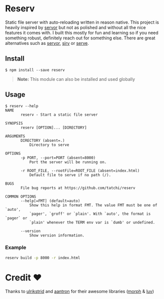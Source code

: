 # Reserv

Static file server with auto-reloading written in reason native. This project is heavily inspired by [servor](https://github.com/lukejacksonn/servor) but not as polished and without all the nice features it comes with. I built this mostly for fun and learning so if you need something robust, definitely reach out for something else. There are great alternatives such as [servor](https://github.com/lukejacksonn/servor), [sirv](https://github.com/lukeed/sirv/tree/master/packages/sirv-cli) or [serve](https://github.com/zeit/serve).

## Install

```
$ npm install --save reserv
```

> **Note:** This module can also be installed and used globally

## Usage

```
$ reserv --help
NAME
       reserv - Start a static file server

SYNOPSIS
       reserv [OPTION]... [DIRECTORY]

ARGUMENTS
       DIRECTORY (absent=.)
           Directory to serve

OPTIONS
       -p PORT, --port=PORT (absent=8000)
           Port the server will be running on.

       -r ROOT_FILE, --rootFile=ROOT_FILE (absent=index.html)
           Default file to serve if no path (/).

BUGS
       File bug reports at https://github.com/tatchi/reserv

COMMON OPTIONS
       --help[=FMT] (default=auto)
           Show this help in format FMT. The value FMT must be one of `auto',
           `pager', `groff' or `plain'. With `auto', the format is `pager` or
           `plain' whenever the TERM env var is `dumb' or undefined.

       --version
           Show version information.

```

### Example

```bash
reserv build -p 8000 -r index.html
```

# Credit ❤️

Thanks to [ulrikstrid](https://github.com/ulrikstrid) and [aantron](https://github.com/aantron) for their awesome libraries ([morph](https://github.com/reason-native-web/morph) & [luv](https://github.com/aantron/luv))


